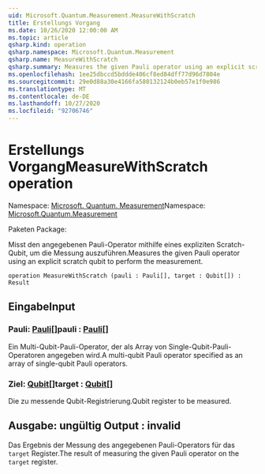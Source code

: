 ```yaml
---
uid: Microsoft.Quantum.Measurement.MeasureWithScratch
title: Erstellungs Vorgang
ms.date: 10/26/2020 12:00:00 AM
ms.topic: article
qsharp.kind: operation
qsharp.namespace: Microsoft.Quantum.Measurement
qsharp.name: MeasureWithScratch
qsharp.summary: Measures the given Pauli operator using an explicit scratch qubit to perform the measurement.
ms.openlocfilehash: 1ee25dbccd5bddde406cf8ed84dff77d96d7804e
ms.sourcegitcommit: 29e0d88a30e4166fa580132124b0eb57e1f0e986
ms.translationtype: MT
ms.contentlocale: de-DE
ms.lasthandoff: 10/27/2020
ms.locfileid: "92706746"
---
```

# <a name="measurewithscratch-operation"></a><span data-ttu-id="d52e1-102">Erstellungs Vorgang</span><span class="sxs-lookup"><span data-stu-id="d52e1-102">MeasureWithScratch operation</span></span>

<span data-ttu-id="d52e1-103">Namespace: [Microsoft. Quantum. Measurement](xref:Microsoft.Quantum.Measurement)</span><span class="sxs-lookup"><span data-stu-id="d52e1-103">Namespace: [Microsoft.Quantum.Measurement](xref:Microsoft.Quantum.Measurement)</span></span>

<span data-ttu-id="d52e1-104">Paketen [](https://nuget.org/packages/)</span><span class="sxs-lookup"><span data-stu-id="d52e1-104">Package: [](https://nuget.org/packages/)</span></span>


<span data-ttu-id="d52e1-105">Misst den angegebenen Pauli-Operator mithilfe eines expliziten Scratch-Qubit, um die Messung auszuführen.</span><span class="sxs-lookup"><span data-stu-id="d52e1-105">Measures the given Pauli operator using an explicit scratch qubit to perform the measurement.</span></span>

```qsharp
operation MeasureWithScratch (pauli : Pauli[], target : Qubit[]) : Result
```


## <a name="input"></a><span data-ttu-id="d52e1-106">Eingabe</span><span class="sxs-lookup"><span data-stu-id="d52e1-106">Input</span></span>

### <a name="pauli--pauli"></a><span data-ttu-id="d52e1-107">Pauli: [Pauli](xref:microsoft.quantum.lang-ref.pauli)[]</span><span class="sxs-lookup"><span data-stu-id="d52e1-107">pauli : [Pauli](xref:microsoft.quantum.lang-ref.pauli)[]</span></span>

<span data-ttu-id="d52e1-108">Ein Multi-Qubit-Pauli-Operator, der als Array von Single-Qubit-Pauli-Operatoren angegeben wird.</span><span class="sxs-lookup"><span data-stu-id="d52e1-108">A multi-qubit Pauli operator specified as an array of single-qubit Pauli operators.</span></span>


### <a name="target--qubit"></a><span data-ttu-id="d52e1-109">Ziel: [Qubit](xref:microsoft.quantum.lang-ref.qubit)[]</span><span class="sxs-lookup"><span data-stu-id="d52e1-109">target : [Qubit](xref:microsoft.quantum.lang-ref.qubit)[]</span></span>

<span data-ttu-id="d52e1-110">Die zu messende Qubit-Registrierung.</span><span class="sxs-lookup"><span data-stu-id="d52e1-110">Qubit register to be measured.</span></span>



## <a name="output--__invalidresult__"></a><span data-ttu-id="d52e1-111">Ausgabe: __ungültig <Result>__</span><span class="sxs-lookup"><span data-stu-id="d52e1-111">Output : __invalid<Result>__</span></span>

<span data-ttu-id="d52e1-112">Das Ergebnis der Messung des angegebenen Pauli-Operators für das `target` Register.</span><span class="sxs-lookup"><span data-stu-id="d52e1-112">The result of measuring the given Pauli operator on the `target` register.</span></span>